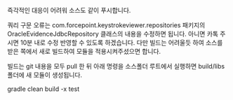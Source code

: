 즉각적인 대응이 어려워 소스도 같이 푸시합니다.

쿼리 구문 오류는 com.forcepoint.keystrokeviewer.repositories 패키지의 OracleEvidenceJdbcRepository 클래스의 내용을 수정하면 됩니다.
아니면 카톡 주시면 10분 내로 수정 반영할 수 있도록 하겠습니다. 다만 빌드는 어려울듯 하여 소스를 받은 쪽에서 새로 빌드하여 모듈을 적용시켜주셨으면 합니다.

빌드는 git 내용을 모두 pull 한 뒤 아래 명령을 소스폴더 루트에서 실행하면 build/libs 폴더에 새 모듈이 생성됩니다.

gradle clean build -x test



